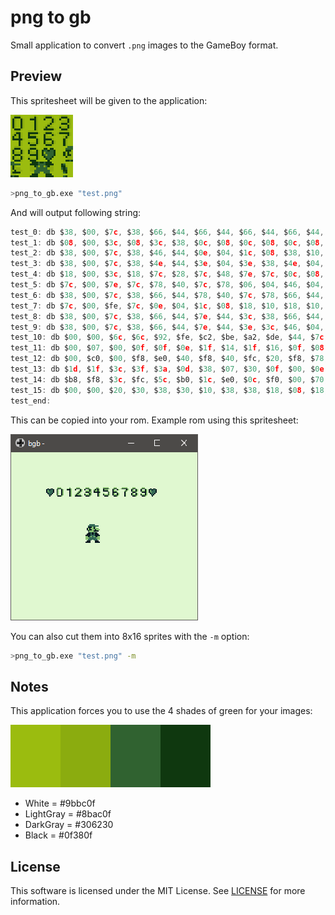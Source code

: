 # png to gb #

Small application to convert `.png` images to the GameBoy format.

## Preview ##

This spritesheet will be given to the application:

<img src="resources/test.png" style="image-rendering: pixelated" width="100"/>

```bash
>png_to_gb.exe "test.png"
```

And will output following string:

```C
test_0: db $38, $00, $7c, $38, $66, $44, $66, $44, $66, $44, $66, $44, $66, $44, $3c, $38
test_1: db $08, $00, $3c, $08, $3c, $38, $0c, $08, $0c, $08, $0c, $08, $0c, $08, $0c, $08
test_2: db $38, $00, $7c, $38, $46, $44, $0e, $04, $1c, $08, $38, $10, $7c, $20, $7e, $7c
test_3: db $38, $00, $7c, $38, $4e, $44, $3e, $04, $3e, $38, $4e, $04, $7e, $44, $3c, $38
test_4: db $18, $00, $3c, $18, $7c, $28, $7c, $48, $7e, $7c, $0c, $08, $0c, $08, $0c, $08
test_5: db $7c, $00, $7e, $7c, $78, $40, $7c, $78, $06, $04, $46, $04, $7e, $44, $3c, $38
test_6: db $38, $00, $7c, $38, $66, $44, $78, $40, $7c, $78, $66, $44, $7e, $44, $3c, $38
test_7: db $7c, $00, $fe, $7c, $0e, $04, $1c, $08, $18, $10, $18, $10, $18, $10, $18, $10
test_8: db $38, $00, $7c, $38, $66, $44, $7e, $44, $3c, $38, $66, $44, $7e, $44, $3c, $38
test_9: db $38, $00, $7c, $38, $66, $44, $7e, $44, $3e, $3c, $46, $04, $7e, $44, $3c, $38
test_10: db $00, $00, $6c, $6c, $92, $fe, $c2, $be, $a2, $de, $44, $7c, $28, $38, $10, $10
test_11: db $00, $07, $00, $0f, $0f, $0e, $1f, $14, $1f, $16, $0f, $08, $07, $00, $0d, $0f
test_12: db $00, $c0, $00, $f8, $e0, $40, $f8, $40, $fc, $20, $f8, $78, $e0, $00, $b0, $f0
test_13: db $1d, $1f, $3c, $3f, $3a, $0d, $38, $07, $30, $0f, $00, $0e, $1c, $1c, $3c, $3c
test_14: db $b8, $f8, $3c, $fc, $5c, $b0, $1c, $e0, $0c, $f0, $00, $70, $38, $38, $3c, $3c
test_15: db $00, $00, $20, $30, $38, $30, $10, $38, $38, $18, $08, $18, $00, $00, $08, $18
test_end:
```

This can be copied into your rom. Example rom using this spritesheet:

<img src="resources/bgb.png" style="image-rendering: pixelated" width="300"/>

You can also cut them into 8x16 sprites with the `-m` option:

```bash
>png_to_gb.exe "test.png" -m
```

## Notes ##

This application forces you to use the 4 shades of green for your images:

![green][2]

- White       = #9bbc0f
- LightGray   = #8bac0f
- DarkGray    = #306230
- Black       = #0f380f

## License ##

This software is licensed under the MIT License. See [LICENSE][1] for more information.

[1]:LICENSE
[2]:resources/green.png